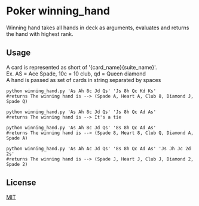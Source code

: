 # Poker winning_hand

Winning hand takes all hands in deck as arguments, 
evaluates and returns the hand with highest rank. 

## Usage
A card is represented as short of '{card_name}{suite_name}'.  
Ex. AS = Ace Spade, 10c = 10 club, qd = Queen diamond  
A hand is passed as set of cards in string separated by spaces

```shell
python winning_hand.py 'As Ah 8c Jd Qs' 'Js 8h Qc Kd Ks' 
#returns The winning hand is --> (Spade A, Heart A, Club 8, Diamond J, Spade Q)

python winning_hand.py 'As Ah 8c Jd Qs' 'Js 8h Qc Ad As'
#returns The winning hand is --> It's a tie

python winning_hand.py 'As Ah 8c Jd Qs' '8s 8h Qc Ad As'
#returns The winning hand is --> (Spade 8, Heart 8, Club Q, Diamond A, Spade A)

python winning_hand.py 'As Ah Ac Jd Qs' '8s 8h Qc Ad As' 'Js Jh Jc 2d 2s'
#returns The winning hand is --> (Spade J, Heart J, Club J, Diamond 2, Spade 2)
```

## License
[MIT](https://choosealicense.com/licenses/mit/)